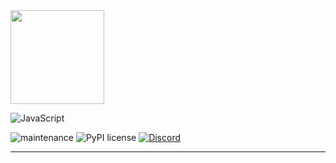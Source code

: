 
<img src="https://static.wikia.nocookie.net/polskapersopedia/images/3/32/Discord_logo_okr%C4%85g%C5%82e.png/revision/latest?cb=20200101201518&path-prefix=pl" width="150" height="150">

![JavaScript](https://img.shields.io/badge/javascript-%23323330.svg?style=for-the-badge&logo=javascript&logoColor=%23F7DF1E)

![maintenance](https://img.shields.io/badge/maintained-yes-green.svg)
![PyPI license](https://img.shields.io/pypi/l/ansicolortags.svg)
[![Discord](https://badgen.net/badge/icon/discord?icon=discord&label)](https://https://discord.com/)

***